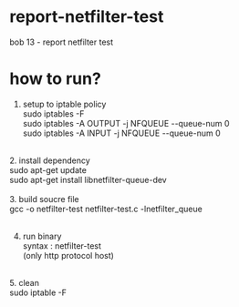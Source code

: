 # report-netfilter-test
bob 13 - report netfilter test

# how to run?

1. setup to iptable policy <br/> 
sudo iptables -F<br/> 
sudo iptables -A OUTPUT -j NFQUEUE --queue-num 0<br/> 
sudo iptables -A INPUT -j NFQUEUE --queue-num 0<br/> 
<br/> 
2. install dependency<br/> 
sudo apt-get update<br/> 
sudo apt-get install libnetfilter-queue-dev<br/> 
<br/> 
3. build soucre file<br/> 
gcc -o netfilter-test netfilter-test.c -lnetfilter_queue<br/> 
<br/> 

4. run binary<br/> 
syntax : netfilter-test <host><br/> 
(only http protocol host)<br/> 
<br/> 
5. clean<br/> 
sudo iptable -F<br/> 
